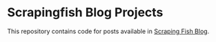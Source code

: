 # Scrapingfish Blog Projects

This repository contains code for posts available in [Scraping Fish Blog](https://scrapingfish.com/blog).
